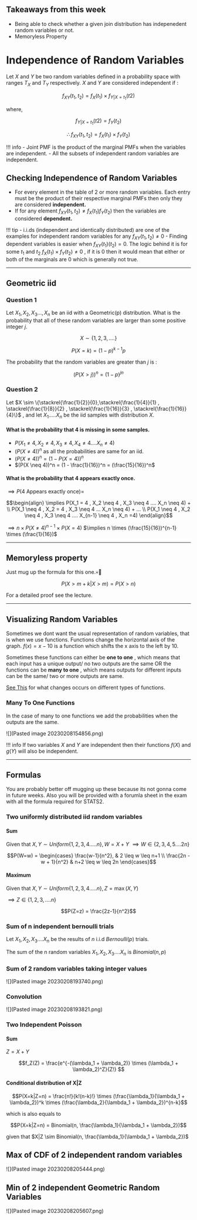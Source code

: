 ## Takeaways from this week
- Being able to check whether a given join distribution has indepenedent random variables or not.
- Memoryless Property 


# Independence of Random Variables 
Let $X$ and $Y$ be two random variables defined in a probability space with ranges $T_X$ and $T_Y$ respectively.
$X$ and $Y$ are considered independent if :

$$f_{XY}(t_1 , t_2) = f_X(t_1) \times f_{Y|X=t_1}(t2)$$

where,

$$f_{Y|X=t_1}(t2) = f_Y(t_2)$$

$$\therefore f_{XY}(t_1 , t_2) = f_X(t_1) \times f_Y(t_2)$$

!!! info
    - Joint PMF is the product of the marginal PMFs when the variables are independent.
    - All the subsets of independent random variables are independent.


## Checking Independence of Random Variables 
- For every element in the table of 2 or more random variables.
Each entry must be the product of their respective marginal PMFs then only they are considered **independent.** 
- If for any element $f_{XY}(t_1 , t_2) \neq f_X(t_1)f_Y(t_2)$ then the variables are considered **dependent.**

!!! tip
    - i.i.ds (independent and identically distributed) are one of the examples for independent random variables for any $f_{XY}(t_1 , t_2) \neq 0$
    - Finding dependent variables is easier when $f_{XY}(t_1)(t_2) =0$.
    The logic behind it is for some $t_1$ and $t_2$ $f_X(t_1) \times f_Y(t_2) \neq 0$ , if it is 0 then it would mean that either or both of the marginals are 0 which is generally not true.

---

## Geometric iid 
### Question 1
Let $X_1 , X_2 , X_3 ... , X_n$ be an iid with a Geometric(p) distribution. What is the probability that all of these random variables are larger than some positive integer $j$.

$$X \sim \{1,2,3,....\}$$

$$P(X=k) = (1-p)^{k-1}p$$

The probability that the random variables are greater than $j$ is :

$$(P(X > j))^n = (1-p)^{jn}$$


### Question 2
Let $X \sim \{\stackrel{\frac{1}{2}}{0},\stackrel{\frac{1}{4}}{1} , \stackrel{\frac{1}{8}}{2} , \stackrel{\frac{1}{16}}{3} , \stackrel{\frac{1}{16}}{4}\}$ , and let $X_1 ..... X_n$ be the iid samples with distribution $X$.

#### What is the probability that 4 is missing in some samples.
- $P(X_1 \neq 4 , X_2 \neq 4 , X_3 \neq 4 , X_4 \neq 4 .... X_n \neq 4)$
- $(P(X \neq 4))^n$ as all the probabilities are same for an iid.
- $(P(X \neq 4))^n = (1 - P(X = 4))^n$
- $(P(X \neq 4))^n = (1 - \frac{1}{16})^n = (\frac{15}{16})^n$

#### What is the probability that 4 appears exactly once. 
$\implies P( \text{4 Appears exactly once})=$

$$\begin{align} \implies P(X_1 = 4 , X_2 \neq 4 , X_3 \neq 4 .... X_n \neq 4) + \\ 
P(X_1 \neq 4 , X_2 = 4 , X_3 \neq 4 ... X_n \neq 4) + ... \\
P(X_1 \neq 4 , X_2 \neq 4 , X_3 \neq 4 .... X_{n-1} \neq 4 , X_n =4) \end{align}$$

$\implies n \times P(X \neq 4)^{n-1} \times P(X=4)$
$\implies n \times (\frac{15}{16})^{n-1} \times (\frac{1}{16})$

---

## Memoryless property
Just mug up the formula for this one.💀🥲

$$P(X > m+k | X>m ) = P(X>n)$$

For a detailed proof see the lecture.

---

## Visualizing Random Variables 
Sometimes we dont want the usual representation of random variables,
that is when we use functions. Functions change the horizontal axis of the graph. $f(x) = x- 10$ is a function which shifts the x axis to the left by 10.

Sometimes these functions can either be **one to one** , which means that each input has a unique output/ no two outputs are the same OR the functions can be **many to one** , which means outputs for different inputs can be the same/ two or more outputs are same.

[See This](https://www.youtube.com/watch?v=vQ8nsT6RH1I) for what changes occurs on different types of functions.

### Many To One Functions 
In the case of many to one functions we add the probabilities when the outputs are the same.

![](Pasted image 20230208154856.png)

!!! info
    If two variables $X$ and $Y$ are independent then their functions $f(X)$ and $g(Y)$ will also be independent.

---

## Formulas 
You are probably better off mugging up these because its not gonna come in future weeks.
Also you will be provided with a forumla sheet in the exam with all the formula required for STATS2.
### Two uniformly distributed iid random variables
#### Sum
Given that $X,Y \sim Uniform \{1,2,3,4.....n\} , W=X+Y$
$\implies W \in \{2,3,4,5....2n\}$

$$P(W=w) = 
\begin{cases} \frac{w-1}{n^2}, & 2 \leq w \leq n+1 \\
\frac{2n - w + 1}{n^2} & n+2 \leq w \leq 2n
\end{cases}$$

#### Maximum 
Given that $X,Y \sim Uniform \{1,2,3,4.....n\} , Z=\max(X,Y)$

$\implies Z \in \{1,2,3,....n\}$

$$P(Z=z) = \frac{2z-1}{n^2}$$

### Sum of n independent bernoulli trials 
Let $X_1 , X_2 , X_3 .... X_n$ be the results of $n$ i.i.d $Bernoulli(p)$ trials. 

The sum of the n random variables $X_1 , X_2 , X_3 .... X_n$ is $Binomial(n,p)$

### Sum of 2 random variables taking integer values 
![](Pasted image 20230208193740.png)

### Convolution 
![](Pasted image 20230208193821.png)

### Two Independent Poisson 
#### Sum
$Z = X+Y$

$$f_Z(Z) = \frac{e^{-(\lambda_1 + \lambda_2)} \times (\lambda_1 + \lambda_2)^Z}{Z!} $$

#### Conditional distribution of X|Z

$$P(X=k|Z=n) = \frac{n!}{k!(n-k)!} \times (\frac{\lambda_1}{\lambda_1 + \lambda_2})^k \times (\frac{\lambda_2}{\lambda_1 + \lambda_2})^{n-k}$$

which is also equals to 

$$P(X=k|Z=n) = Binomial(n, \frac{\lambda_1}{\lambda_1 + \lambda_2})$$

given that $X|Z \sim Binomial(n, \frac{\lambda_1}{\lambda_1 + \lambda_2})$

## Max of CDF of 2 independent random variables 
![](Pasted image 20230208205444.png)

## Min of 2 independent Geometric Random Variables 
![](Pasted image 20230208205607.png)

